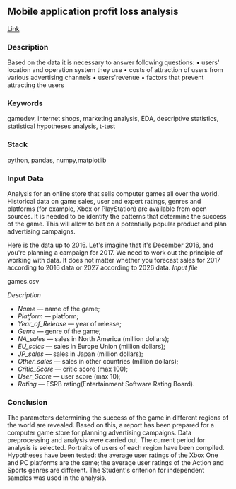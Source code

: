 ## Mobile application profit loss analysis
[Link](https://github.com/evkis/data_analysis_science_pet/blob/main/04_mobile_application_loss_analysis/04_application_profit_loss_analysis_en.ipynb)

### Description

Based on the data it is necessary to answer following questions:
• users' location and operation system they use
• costs of attraction of users from various advertising channels
• users'revenue
• factors that prevent attracting the users

### Keywords

gamedev, internet shops, marketing analysis, EDA, descriptive statistics, statistical hypotheses analysis, t-test

### Stack

python, pandas, numpy,matplotlib

### Input Data 

Analysis for  an online store that sells computer games all over the world. Historical data on game sales, user and expert ratings, genres and platforms (for example, Xbox or PlayStation) are available from open sources. It is needed to be identify the patterns that determine the success of the game. This will allow  to bet on a potentially popular product and plan advertising campaigns.

Here is the data up to 2016. Let's imagine that it's December 2016, and you're planning a campaign for 2017. We need to work out the principle of working with data. It does not matter whether you forecast sales for 2017 according to 2016 data or 2027 according to 2026 data.
*Input file*

 games.csv
 
*Description*

- *Name* — name of the game;
- *Platform* — platform;
- *Year_of_Release* — year of release;
- *Genre* — genre of the game;
- *NA_sales* — sales in North America (million dollars);
- *EU_sales* — sales in Europe Union (million dollars);
- *JP_sales* — sales in  Japan (million dollars);
- *Other_sales* — sales in other countries (million dollars);
- *Critic_Score* — critic score (max 100);
- *User_Score* — user score (max 10);
- *Rating* — ESRB rating(Entertainment Software Rating Board).

### Conclusion

The parameters determining the success of the game in different regions of the world are revealed.
Based on this, a report has been prepared for a computer game store for planning
advertising campaigns. Data preprocessing and analysis were carried out. The current
period for analysis is selected. Portraits of users of each region have been compiled.
Hypotheses have been tested: the average user ratings of the Xbox One and PC platforms are the same;
the average user ratings of the Action and Sports genres are different. The Student's criterion for independent samples was used in the analysis.
